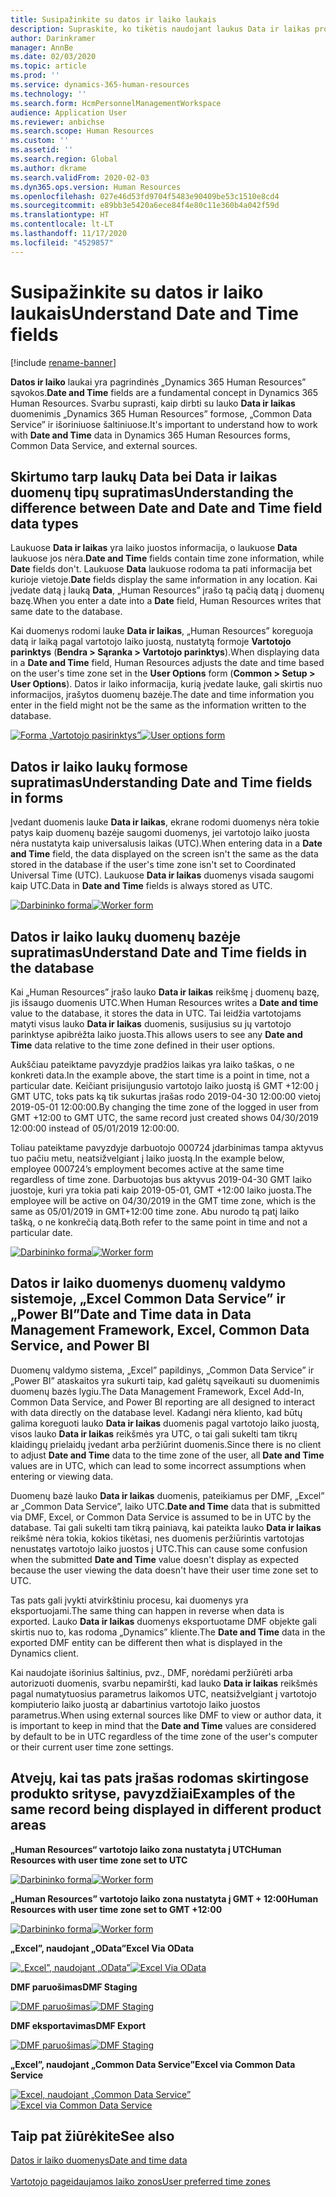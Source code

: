 ```yaml
---
title: Susipažinkite su datos ir laiko laukais
description: Supraskite, ko tikėtis naudojant laukus Data ir laikas programoje „Microsoft Dynamics 365 Human Resources”. Išsiaiškinkite, ko galima tikėtis sąveikaujant su laukų Data ir laikas duomenimis formoje „Human Resources”, išoriniame šaltinyje arba „Common Data Service”.
author: Darinkramer
manager: AnnBe
ms.date: 02/03/2020
ms.topic: article
ms.prod: ''
ms.service: dynamics-365-human-resources
ms.technology: ''
ms.search.form: HcmPersonnelManagementWorkspace
audience: Application User
ms.reviewer: anbichse
ms.search.scope: Human Resources
ms.custom: ''
ms.assetid: ''
ms.search.region: Global
ms.author: dkrame
ms.search.validFrom: 2020-02-03
ms.dyn365.ops.version: Human Resources
ms.openlocfilehash: 027e46d53fd9704f5483e90409be53c1510e8cd4
ms.sourcegitcommit: e89bb3e5420a6ece84f4e80c11e360b4a042f59d
ms.translationtype: HT
ms.contentlocale: lt-LT
ms.lasthandoff: 11/17/2020
ms.locfileid: "4529857"
---
```

# <a name="understand-date-and-time-fields"></a><span data-ttu-id="06c70-104">Susipažinkite su datos ir laiko laukais</span><span class="sxs-lookup"><span data-stu-id="06c70-104">Understand Date and Time fields</span></span>

[!include [rename-banner](~/includes/cc-data-platform-banner.md)]

<span data-ttu-id="06c70-105">**Datos ir laiko** laukai yra pagrindinės „Dynamics 365 Human Resources” sąvokos.</span><span class="sxs-lookup"><span data-stu-id="06c70-105">**Date and Time** fields are a fundamental concept in Dynamics 365 Human Resources.</span></span> <span data-ttu-id="06c70-106">Svarbu suprasti, kaip dirbti su lauko **Data ir laikas** duomenimis „Dynamics 365 Human Resources” formose, „Common Data Service” ir išoriniuose šaltiniuose.</span><span class="sxs-lookup"><span data-stu-id="06c70-106">It's important to understand how to work with **Date and Time** data in Dynamics 365 Human Resources forms, Common Data Service, and external sources.</span></span>

## <a name="understanding-the-difference-between-date-and-date-and-time-field-data-types"></a><span data-ttu-id="06c70-107">Skirtumo tarp laukų Data bei Data ir laikas duomenų tipų supratimas</span><span class="sxs-lookup"><span data-stu-id="06c70-107">Understanding the difference between Date and Date and Time field data types</span></span>

<span data-ttu-id="06c70-108">Laukuose **Data ir laikas** yra laiko juostos informacija, o laukuose **Data** laukuose jos nėra.</span><span class="sxs-lookup"><span data-stu-id="06c70-108">**Date and Time** fields contain time zone information, while **Date** fields don't.</span></span> <span data-ttu-id="06c70-109">Laukuose **Data** laukuose rodoma ta pati informacija bet kurioje vietoje.</span><span class="sxs-lookup"><span data-stu-id="06c70-109">**Date** fields display the same information in any location.</span></span> <span data-ttu-id="06c70-110">Kai įvedate datą į lauką **Data**, „Human Resources” įrašo tą pačią datą į duomenų bazę.</span><span class="sxs-lookup"><span data-stu-id="06c70-110">When you enter a date into a **Date** field, Human Resources writes that same date to the database.</span></span>

<span data-ttu-id="06c70-111">Kai duomenys rodomi lauke **Data ir laikas**, „Human Resources” koreguoja datą ir laiką pagal vartotojo laiko juostą, nustatytą formoje **Vartotojo parinktys** (**Bendra > Sąranka > Vartotojo parinktys**).</span><span class="sxs-lookup"><span data-stu-id="06c70-111">When displaying data in a **Date and Time** field, Human Resources adjusts the date and time based on the user's time zone set in the **User Options** form (**Common > Setup > User Options**).</span></span> <span data-ttu-id="06c70-112">Datos ir laiko informacija, kurią įvedate lauke, gali skirtis nuo informacijos, įrašytos duomenų bazėje.</span><span class="sxs-lookup"><span data-stu-id="06c70-112">The date and time information you enter in the field might not be the same as the information written to the database.</span></span>

<span data-ttu-id="06c70-113">[![Forma „Vartotojo pasirinktys”](./media/useroptionsform.png)](./media/useroptionsform.png)</span><span class="sxs-lookup"><span data-stu-id="06c70-113">[![User options form](./media/useroptionsform.png)](./media/useroptionsform.png)</span></span>

## <a name="understanding-date-and-time-fields-in-forms"></a><span data-ttu-id="06c70-114">Datos ir laiko laukų formose supratimas</span><span class="sxs-lookup"><span data-stu-id="06c70-114">Understanding Date and Time fields in forms</span></span> 

<span data-ttu-id="06c70-115">Įvedant duomenis lauke **Data ir laikas**, ekrane rodomi duomenys nėra tokie patys kaip duomenų bazėje saugomi duomenys, jei vartotojo laiko juosta nėra nustatyta kaip universalusis laikas (UTC).</span><span class="sxs-lookup"><span data-stu-id="06c70-115">When entering data in a **Date and Time** field, the data displayed on the screen isn't the same as the data stored in the database if the user's time zone isn't set to Coordinated Universal Time (UTC).</span></span> <span data-ttu-id="06c70-116">Laukuose **Data ir laikas** duomenys visada saugomi kaip UTC.</span><span class="sxs-lookup"><span data-stu-id="06c70-116">Data in **Date and Time** fields is always stored as UTC.</span></span>

<span data-ttu-id="06c70-117">[![Darbininko forma](./media/worker-form.png)](./media/worker-form.png)</span><span class="sxs-lookup"><span data-stu-id="06c70-117">[![Worker form](./media/worker-form.png)](./media/worker-form.png)</span></span>

## <a name="understand-date-and-time-fields-in-the-database"></a><span data-ttu-id="06c70-118">Datos ir laiko laukų duomenų bazėje supratimas</span><span class="sxs-lookup"><span data-stu-id="06c70-118">Understand Date and Time fields in the database</span></span> 

<span data-ttu-id="06c70-119">Kai „Human Resources” įrašo lauko **Data ir laikas** reikšmę į duomenų bazę, jis išsaugo duomenis UTC.</span><span class="sxs-lookup"><span data-stu-id="06c70-119">When Human Resources writes a **Date and time** value to the database, it stores the data in UTC.</span></span> <span data-ttu-id="06c70-120">Tai leidžia vartotojams matyti visus lauko **Data ir laikas** duomenis, susijusius su jų vartotojo parinktyse apibrėžta laiko juosta.</span><span class="sxs-lookup"><span data-stu-id="06c70-120">This allows users to see any **Date and Time** data relative to the time zone defined in their user options.</span></span>
 
<span data-ttu-id="06c70-121">Aukščiau pateiktame pavyzdyje pradžios laikas yra laiko taškas, o ne konkreti data.</span><span class="sxs-lookup"><span data-stu-id="06c70-121">In the example above, the start time is a point in time, not a particular date.</span></span> <span data-ttu-id="06c70-122">Keičiant prisijungusio vartotojo laiko juostą iš GMT +12:00 į GMT UTC, toks pats ką tik sukurtas įrašas rodo 2019-04-30 12:00:00 vietoj 2019-05-01 12:00:00.</span><span class="sxs-lookup"><span data-stu-id="06c70-122">By changing the time zone of the logged in user from GMT +12:00 to GMT UTC, the same record just created shows 04/30/2019 12:00:00 instead of 05/01/2019 12:00:00.</span></span>
  
<span data-ttu-id="06c70-123">Toliau pateiktame pavyzdyje darbuotojo 000724 įdarbinimas tampa aktyvus tuo pačiu metu, neatsižvelgiant į laiko juostą.</span><span class="sxs-lookup"><span data-stu-id="06c70-123">In the example below, employee 000724’s employment becomes active at the same time regardless of time zone.</span></span> <span data-ttu-id="06c70-124">Darbuotojas bus aktyvus 2019-04-30 GMT laiko juostoje, kuri yra tokia pati kaip 2019-05-01, GMT +12:00 laiko juosta.</span><span class="sxs-lookup"><span data-stu-id="06c70-124">The employee will be active on 04/30/2019 in the GMT time zone, which is the same as 05/01/2019 in GMT+12:00 time zone.</span></span> <span data-ttu-id="06c70-125">Abu nurodo tą patį laiko tašką, o ne konkrečią datą.</span><span class="sxs-lookup"><span data-stu-id="06c70-125">Both refer to the same point in time and not a particular date.</span></span> 

<span data-ttu-id="06c70-126">[![Darbininko forma](./media/worker-form2.png)](./media/worker-form2.png)</span><span class="sxs-lookup"><span data-stu-id="06c70-126">[![Worker form](./media/worker-form2.png)](./media/worker-form2.png)</span></span>

## <a name="date-and-time-data-in-data-management-framework-excel-common-data-service-and-power-bi"></a><span data-ttu-id="06c70-127">Datos ir laiko duomenys duomenų valdymo sistemoje, „Excel Common Data Service” ir „Power BI”</span><span class="sxs-lookup"><span data-stu-id="06c70-127">Date and Time data in Data Management Framework, Excel, Common Data Service, and Power BI</span></span> 

<span data-ttu-id="06c70-128">Duomenų valdymo sistema, „Excel” papildinys, „Common Data Service” ir „Power BI” ataskaitos yra sukurti taip, kad galėtų sąveikauti su duomenimis duomenų bazės lygiu.</span><span class="sxs-lookup"><span data-stu-id="06c70-128">The Data Management Framework, Excel Add-In, Common Data Service, and Power BI reporting are all designed to interact with data directly on the database level.</span></span> <span data-ttu-id="06c70-129">Kadangi nėra kliento, kad būtų galima koreguoti lauko **Data ir laikas** duomenis pagal vartotojo laiko juostą, visos lauko **Data ir laikas** reikšmės yra UTC, o tai gali sukelti tam tikrų klaidingų prielaidų įvedant arba peržiūrint duomenis.</span><span class="sxs-lookup"><span data-stu-id="06c70-129">Since there is no client to adjust **Date and Time** data to the time zone of the user, all **Date and Time** values are in UTC, which can lead to some incorrect assumptions when entering or viewing data.</span></span>  
 
<span data-ttu-id="06c70-130">Duomenų bazė lauko **Data ir laikas** duomenis, pateikiamus per DMF, „Excel” ar „Common Data Service”, laiko UTC.</span><span class="sxs-lookup"><span data-stu-id="06c70-130">**Date and Time** data that is submitted via DMF, Excel, or Common Data Service is assumed to be in UTC by the database.</span></span> <span data-ttu-id="06c70-131">Tai gali sukelti tam tikrą painiavą, kai pateikta lauko **Data ir laikas** reikšmė nėra tokia, kokios tikėtasi, nes duomenis peržiūrintis vartotojas nenustatęs vartotojo laiko juostos į UTC.</span><span class="sxs-lookup"><span data-stu-id="06c70-131">This can cause some confusion when the submitted **Date and Time** value doesn't display as expected because the user viewing the data doesn't have their user time zone  set to UTC.</span></span> 
 
<span data-ttu-id="06c70-132">Tas pats gali įvykti atvirkštiniu procesu, kai duomenys yra eksportuojami.</span><span class="sxs-lookup"><span data-stu-id="06c70-132">The same thing can happen in reverse when data is exported.</span></span> <span data-ttu-id="06c70-133">Lauko **Data ir laikas** duomenys eksportuotame DMF objekte gali skirtis nuo to, kas rodoma „Dynamics” kliente.</span><span class="sxs-lookup"><span data-stu-id="06c70-133">The **Date and Time** data in the exported DMF entity can be different then what is displayed in the Dynamics client.</span></span> 
 
<span data-ttu-id="06c70-134">Kai naudojate išorinius šaltinius, pvz., DMF, norėdami peržiūrėti arba autorizuoti duomenis, svarbu nepamiršti, kad lauko **Data ir laikas** reikšmės pagal numatytuosius parametrus laikomos UTC, neatsižvelgiant į vartotojo kompiuterio laiko juostą ar dabartinius vartotojo laiko juostos parametrus.</span><span class="sxs-lookup"><span data-stu-id="06c70-134">When using external sources like DMF to view or author data, it is important to keep in mind that the **Date and Time** values are considered by default to be in UTC regardless of the time zone of the user's computer or their current user time zone settings.</span></span> 

## <a name="examples-of-the-same-record-being-displayed-in-different-product-areas"></a><span data-ttu-id="06c70-135">Atvejų, kai tas pats įrašas rodomas skirtingose produkto srityse, pavyzdžiai</span><span class="sxs-lookup"><span data-stu-id="06c70-135">Examples of the same record being displayed in different product areas</span></span> 

<span data-ttu-id="06c70-136">**„Human Resources“ vartotojo laiko zona nustatyta į UTC**</span><span class="sxs-lookup"><span data-stu-id="06c70-136">**Human Resources with user time zone set to UTC**</span></span>

<span data-ttu-id="06c70-137">[![Darbininko forma](./media/worker-form3.png)](./media/worker-form3.png)</span><span class="sxs-lookup"><span data-stu-id="06c70-137">[![Worker form](./media/worker-form3.png)](./media/worker-form3.png)</span></span>

<span data-ttu-id="06c70-138">**„Human Resources” vartotojo laiko zona nustatyta į GMT + 12:00**</span><span class="sxs-lookup"><span data-stu-id="06c70-138">**Human Resources with user time zone set to GMT +12:00**</span></span> 

<span data-ttu-id="06c70-139">[![Darbininko forma](./media/worker-form4.png)](./media/worker-form4.png)</span><span class="sxs-lookup"><span data-stu-id="06c70-139">[![Worker form](./media/worker-form4.png)](./media/worker-form4.png)</span></span>

<span data-ttu-id="06c70-140">**„Excel”, naudojant „OData”**</span><span class="sxs-lookup"><span data-stu-id="06c70-140">**Excel Via OData**</span></span>

<span data-ttu-id="06c70-141">[![„Excel”, naudojant „OData”](./media/Excelviaodata.png)](./media/Excelviaodata.png)</span><span class="sxs-lookup"><span data-stu-id="06c70-141">[![Excel Via OData](./media/Excelviaodata.png)](./media/Excelviaodata.png)</span></span>

<span data-ttu-id="06c70-142">**DMF paruošimas**</span><span class="sxs-lookup"><span data-stu-id="06c70-142">**DMF Staging**</span></span>

<span data-ttu-id="06c70-143">[![DMF paruošimas](./media/DMFStaging.png)](./media/DMFStaging.png)</span><span class="sxs-lookup"><span data-stu-id="06c70-143">[![DMF Staging](./media/DMFStaging.png)](./media/DMFStaging.png)</span></span>

<span data-ttu-id="06c70-144">**DMF eksportavimas**</span><span class="sxs-lookup"><span data-stu-id="06c70-144">**DMF Export**</span></span>

<span data-ttu-id="06c70-145">[![DMF paruošimas](./media/DMFexport.png)](./media/DMFexport.png)</span><span class="sxs-lookup"><span data-stu-id="06c70-145">[![DMF Staging](./media/DMFexport.png)](./media/DMFexport.png)</span></span>

<span data-ttu-id="06c70-146">**„Excel”, naudojant „Common Data Service”**</span><span class="sxs-lookup"><span data-stu-id="06c70-146">**Excel via Common Data Service**</span></span>

<span data-ttu-id="06c70-147">[![Excel, naudojant „Common Data Service”](./media/ExcelCDS.png)](./media/ExcelCDS.png)</span><span class="sxs-lookup"><span data-stu-id="06c70-147">[![Excel via Common Data Service](./media/ExcelCDS.png)](./media/ExcelCDS.png)</span></span>

## <a name="see-also"></a><span data-ttu-id="06c70-148">Taip pat žiūrėkite</span><span class="sxs-lookup"><span data-stu-id="06c70-148">See also</span></span>

[<span data-ttu-id="06c70-149">Datos ir laiko duomenys</span><span class="sxs-lookup"><span data-stu-id="06c70-149">Date and time data</span></span>](https://docs.microsoft.com/dynamics365/unified-operations/fin-and-ops/organization-administration/date-time-zones)<br></br>
[<span data-ttu-id="06c70-150">Vartotojo pageidaujamos laiko zonos</span><span class="sxs-lookup"><span data-stu-id="06c70-150">User preferred time zones</span></span>](https://docs.microsoft.com/dynamics365/unified-operations/fin-and-ops/organization-administration/tasks/set-users-preferred-time-zone) 

